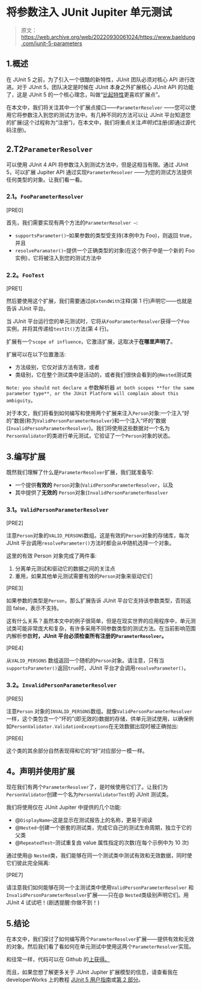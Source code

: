 # 将参数注入 JUnit Jupiter 单元测试

> 原文：<https://web.archive.org/web/20220930061024/https://www.baeldung.com/junit-5-parameters>

## 1.**概述**

在 JUnit 5 之前，为了引入一个很酷的新特性，JUnit 团队必须对核心 API 进行改进。对于 JUnit 5，团队决定是时候在 JUnit 本身之外扩展核心 JUnit API 的功能了，这是 JUnit 5 的一个核心理念，叫做“[比起特性](https://web.archive.org/web/20220630013527/https://github.com/junit-team/junit5/wiki/Core-Principles)更喜欢扩展点”。

在本文中，我们将关注其中一个扩展点接口——`ParameterResolver` ——您可以使用它将参数注入到您的测试方法中。有几种不同的方法可以让 JUnit 平台知道您的扩展(这个过程称为“注册”)，在本文中，我们将重点关注*声明式*注册(即通过源代码注册)。

## 2.**T2`ParameterResolver`**

可以使用 JUnit 4 API 将参数注入到测试方法中，但是这相当有限。通过 JUnit 5，可以扩展 Jupiter API 通过实现`ParameterResolver` ——为您的测试方法提供任何类型的对象。让我们看一看。

### **2.1。`FooParameterResolver`**

[PRE0]

首先，我们需要实现有两个方法的`ParameterResolver –`:

*   `supportsParameter()`–如果参数的类型受支持(本例中为 Foo)，则返回 true，并且
*   `resolveParamater()`–提供一个正确类型的对象(在这个例子中是一个新的 Foo 实例)，它将被注入到您的测试方法中

### **2.2。`FooTest`**

[PRE1]

然后要使用这个扩展，我们需要通过`@ExtendWith`注释(第 1 行)声明它——也就是告诉 JUnit 平台。

当 JUnit 平台运行您的单元测试时，它将从`FooParameterResolver`获得一个`Foo` 实例，并将其传递给`testIt()`方法(第 4 行)。

扩展有一个`scope of influence`，它激活扩展，这取决于**在哪里声明了**。

扩展可以在以下位置激活:

*   方法级别，它仅对该方法有效，或者
*   类级别，它在整个测试类中是活动的，或者我们很快会看到的`@Nested`测试类

`Note: you should not declare a` 参数解析器 `at both scopes **for the same parameter type**, or the JUnit Platform will complain about this ambiguity`。

对于本文，我们将看到如何编写和使用两个扩展来注入`Person`对象:一个注入“好的”数据(称为`ValidPersonParameterResolver`)和一个注入“坏的”数据(`InvalidPersonParameterResolver`)。我们将使用这些数据对一个名为`PersonValidator`的类进行单元测试，它验证了一个`Person`对象的状态。

## 3.**编写扩展**

既然我们理解了什么是`ParameterResolver`扩展，我们就准备写:

*   一个提供**有效的** `Person`对象(`ValidPersonParameterResolver`，以及
*   其中提供了**无效的** `Person`对象(`InvalidPersonParameterResolver`

### **3.1。`ValidPersonParameterResolver`**

[PRE2]

注意`Person`对象的`VALID_PERSONS`数组。这是有效的`Person`对象的存储库，每次 JUnit 平台调用`resolveParameter()`方法时都会从中随机选择一个对象。

这里的有效 Person 对象完成了两件事:

1.  分离单元测试和驱动它的数据之间的关注点
2.  重用，如果其他单元测试需要有效的`Person`对象来驱动它们

[PRE3]

如果参数的类型是`Person`，那么扩展告诉 JUnit 平台它支持该参数类型，否则返回 false，表示不支持。

这有什么关系？虽然本文中的例子很简单，但是在现实世界的应用程序中，单元测试类可能非常庞大和复杂，有许多采用不同参数类型的测试方法。在当前影响范围内解析参数**时，JUnit 平台必须检查所有注册的`ParameterResolver`。**

[PRE4]

从`VALID_PERSONS` 数组返回一个随机的`Person`对象。请注意，只有当`supportsParameter()`返回`true`时，JUnit 平台才会调用`resolveParameter()`。

### **3.2。`InvalidPersonParameterResolver`**

[PRE5]

注意`Person` 对象的`INVALID_PERSONS`数组。就像`ValidPersonParameterResolver`一样，这个类包含一个“坏的”(即无效的)数据的存储，供单元测试使用，以确保例如`PersonValidator.ValidationExceptions`在无效数据出现时被正确抛出:

[PRE6]

这个类的其余部分自然表现得和它的“好”对应部分一模一样。

## **4。声明并使用扩展**

现在我们有两个`ParameterResolver`了，是时候使用它们了。让我们为`PersonValidator`创建一个名为`PersonValidatorTest`的 JUnit 测试类。

我们将使用仅在 JUnit Jupiter 中提供的几个功能:

*   @`DisplayName`–这是显示在测试报告上的名称，更易于阅读
*   @`Nested`–创建一个嵌套的测试类，完成它自己的测试生命周期，独立于它的父类
*   @`RepeatedTest`–测试重复由 value 属性指定的次数(在每个示例中为 10 次)

通过使用@ `Nested`类，我们能够在同一个测试类中测试有效和无效数据，同时使它们彼此完全隔离:

[PRE7]

请注意我们如何能够在同一个主测试类中使用`ValidPersonParameterResolver` 和`InvalidPersonParameterResolver`扩展——只在@ `Nested`类级别声明它们。用 JUnit 4 试试吧！(剧透提醒:你做不到！)

## 5.结论

在本文中，我们探讨了如何编写两个`ParameterResolver`扩展——提供有效和无效的对象。然后我们看了看如何在单元测试中使用这两个`ParameterResolver`实现。

和往常一样，代码可以在 Github 的[上获得。](https://web.archive.org/web/20220630013527/https://github.com/eugenp/tutorials/tree/master/testing-modules/junit-5)

而且，如果您想了解更多关于 JUnit Jupiter 扩展模型的信息，请查看我在 developerWorks 上的教程 [JUnit 5 用户指南](https://web.archive.org/web/20220630013527/http://junit.org/junit5/docs/current/user-guide/)或[第 2 部分](https://web.archive.org/web/20220630013527/https://developer.ibm.com/tutorials/j-introducing-junit5-part2-vintage-jupiter-extension-model/)。